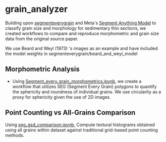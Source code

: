 # grain_analyzer
Building upon [segmenteverygrain](https://github.com/zsylvester/segmenteverygrain.git) and Meta's [Segment Anything Model](https://github.com/facebookresearch/segment-anything) to classify grain size and morphology for sedimentary thin sections, we created workflows to compare and reproduce morphometric and grain size data from the original source paper.

We use Beard and Weyl (1973) 's images as an example and have included the model weights in segmenteverygrain/beard_and_weyl_model

## Morphometric Analysis
* Using [Segment_every_grain_morphometrics.ipynb](https://github.com/owachob/grain_analyzer/blob/main/segmenteverygrain/Segment_every_grain_morphometrics.ipynb), we create a workflow that utilizes SEG (Segment Every Grain) polygons to quantify the sphericity and roundness of individual grains. We use circularity as a proxy for sphericity given the use of 2D images.

## Point Counting vs All-Grains Comparison
Using [seg_gsd_comparison.ipynb](https://github.com/owachob/grain_analyzer/blob/main/segmenteverygrain/seg_gsd_comparison.ipynb), Compute textural histograms obtained using all grains within dataset against traditional grid-based point counting methods.

